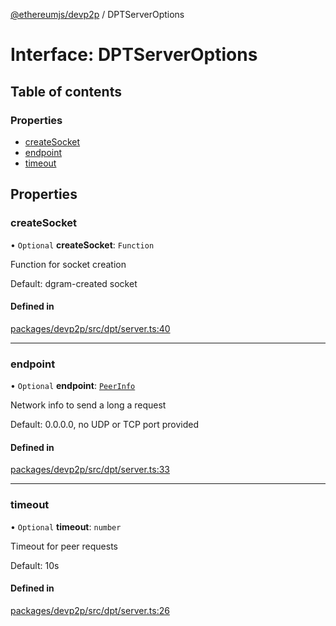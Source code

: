 [@ethereumjs/devp2p](../README.md) / DPTServerOptions

# Interface: DPTServerOptions

## Table of contents

### Properties

- [createSocket](DPTServerOptions.md#createsocket)
- [endpoint](DPTServerOptions.md#endpoint)
- [timeout](DPTServerOptions.md#timeout)

## Properties

### createSocket

• `Optional` **createSocket**: `Function`

Function for socket creation

Default: dgram-created socket

#### Defined in

[packages/devp2p/src/dpt/server.ts:40](https://github.com/ethereumjs/ethereumjs-monorepo/blob/master/packages/devp2p/src/dpt/server.ts#L40)

___

### endpoint

• `Optional` **endpoint**: [`PeerInfo`](PeerInfo.md)

Network info to send a long a request

Default: 0.0.0.0, no UDP or TCP port provided

#### Defined in

[packages/devp2p/src/dpt/server.ts:33](https://github.com/ethereumjs/ethereumjs-monorepo/blob/master/packages/devp2p/src/dpt/server.ts#L33)

___

### timeout

• `Optional` **timeout**: `number`

Timeout for peer requests

Default: 10s

#### Defined in

[packages/devp2p/src/dpt/server.ts:26](https://github.com/ethereumjs/ethereumjs-monorepo/blob/master/packages/devp2p/src/dpt/server.ts#L26)
